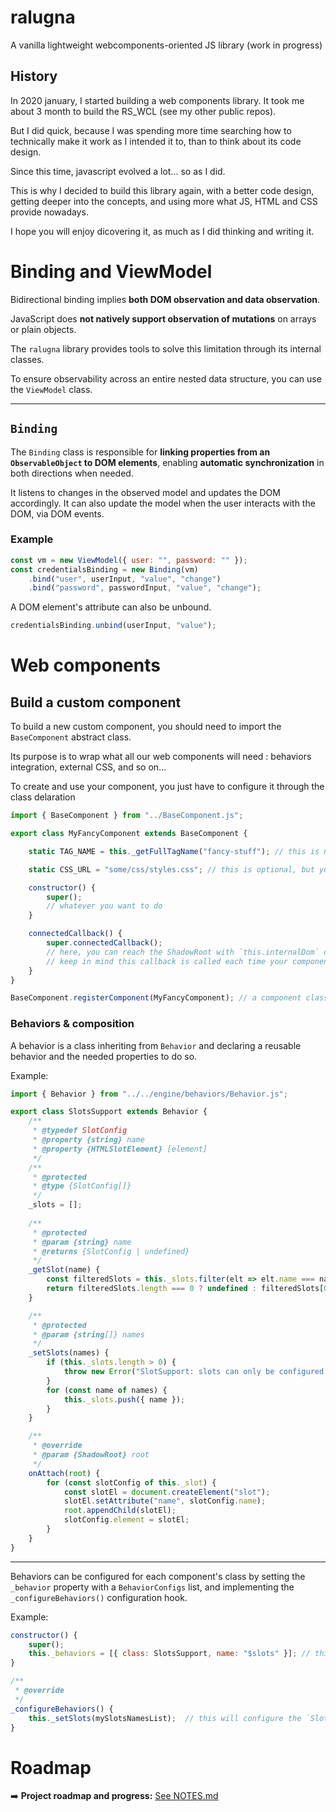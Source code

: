# ralugna
A vanilla lightweight webcomponents-oriented JS library (work in progress)

## History

In 2020 january, I started building a web components library. It took me about 3 month to build the RS_WCL (see my other public repos).

But I did quick, because I was spending more time searching how to technically make it work as I intended it to, than to think about its code design.

Since this time, javascript evolved a lot... so as I did.

This is why I decided to build this library again, with a better code design, getting deeper into the concepts, and using more what JS, HTML and CSS provide nowadays.

I hope you will enjoy dicovering it, as much as I did thinking and writing it.

# Binding and ViewModel

Bidirectional binding implies **both DOM observation and data observation**.

JavaScript does **not natively support observation of mutations** on arrays or plain objects.

The `ralugna` library provides tools to solve this limitation through its internal classes.

To ensure observability across an entire nested data structure, you can use the `ViewModel` class.

---

## `Binding`

The `Binding` class is responsible for **linking properties from an `ObservableObject` to DOM elements**, enabling **automatic synchronization** in both directions when needed.

It listens to changes in the observed model and updates the DOM accordingly. It can also update the model when the user interacts with the DOM, via DOM events.

### Example

```js
const vm = new ViewModel({ user: "", password: "" });
const credentialsBinding = new Binding(vm)
    .bind("user", userInput, "value", "change")
    .bind("password", passwordInput, "value", "change");
```

A DOM element's attribute can also be unbound.

```js
credentialsBinding.unbind(userInput, "value");
```

# Web components

## Build a custom component

To build a new custom component, you should need to import the `BaseComponent` abstract class. 

Its purpose is to wrap what all our web components will need : behaviors integration, external CSS, and so on...

To create and use your component, you just have to configure it through the class delaration

```js
import { BaseComponent } from "../BaseComponent.js";

export class MyFancyComponent extends BaseComponent {

    static TAG_NAME = this._getFullTagName("fancy-stuff"); // this is neaded for the tag registration (see below)

    static CSS_URL = "some/css/styles.css"; // this is optional, but you may want to configure an external CSS stylesheets

    constructor() {
        super();
        // whatever you want to do
    }

    connectedCallback() {
        super.connectedCallback();
        // here, you can reach the ShadowRoot with `this.internalDom` or `this._shadowRoot`
        // keep in mind this callback is called each time your component is attached to the DOM
    }
}

BaseComponent.registerComponent(MyFancyComponent); // a component class has to be registered to become a usable HTML element
```

### Behaviors & composition

A behavior is a class inheriting from `Behavior` and declaring a reusable behavior and the needed properties to do so.

Example:

```js
import { Behavior } from "../../engine/behaviors/Behavior.js";

export class SlotsSupport extends Behavior {
    /**
     * @typedef SlotConfig
     * @property {string} name
     * @property {HTMLSlotElement} [element]
     */
    /**
     * @protected
     * @type {SlotConfig[]}
     */
    _slots = [];
    
    /**
     * @protected
     * @param {string} name
     * @returns {SlotConfig | undefined}
     */
    _getSlot(name) {
        const filteredSlots = this._slots.filter(elt => elt.name === name);
        return filteredSlots.length === 0 ? undefined : filteredSlots[0];
    }

    /**
     * @protected
     * @param {string[]} names 
     */
    _setSlots(names) {
        if (this._slots.length > 0) {
            throw new Error("SlotSupport: slots can only be configured once.");
        }
        for (const name of names) {
            this._slots.push({ name });
        }
    }

    /**
     * @override
     * @param {ShadowRoot} root
     */
    onAttach(root) {
        for (const slotConfig of this._slot) {
            const slotEl = document.createElement("slot");
            slotEl.setAttribute("name", slotConfig.name);
            root.appendChild(slotEl);
            slotConfig.element = slotEl;
        }
    }
}
```

---

Behaviors can be configured for each component's class by setting the `_behavior` property with a `BehaviorConfigs` list, and implementing the `_configureBehaviors()` configuration hook.

Example:

```js
constructor() {
    super();
    this._behaviors = [{ class: SlotsSupport, name: "$slots" }]; // this will integrate the behavior to the component
}

/**
 * @override
 */
_configureBehaviors() {
    this._setSlots(mySlotsNamesList);  // this will configure the `SlotsSupport` behavior through a method it provides, before its onAttach method gets triggered
}
```

# Roadmap

➡️ **Project roadmap and progress:** [See NOTES.md](./NOTES.md)
